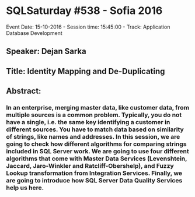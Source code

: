 # SQLSaturday #538 - Sofia 2016
Event Date: 15-10-2016 - Session time: 15:45:00 - Track: Application  Database Development
## Speaker: Dejan Sarka
## Title: Identity Mapping and De-Duplicating 
## Abstract:
### In an enterprise, merging master data, like customer data, from multiple sources is a common problem. Typically, you do not have a single, i.e. the same key identifying a customer in different sources. You have to match data based on similarity of strings, like names and addresses. In this session, we are going to check how different algorithms for comparing strings included in SQL Server  work. We are going to use four different algorithms that come with Master Data Services (Levenshtein, Jaccard, Jaro-Winkler and Ratcliff-Obershelp), and Fuzzy Lookup transformation from Integration Services. Finally, we are going to introduce how SQL Server Data Quality Services help us here.
